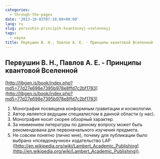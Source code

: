 ```yaml
---
categories:
  - through-the-pages
date: '2013-10-03T07:10:00+00:00'
lang: ru
slug: pervushin-principih-kvantovoyj-vselennoyj
tags:
  - наука
title: Первушин В. Н., Павлов А. Е. - Принципы квантовой Вселенной
---
```





## Первушин В. Н., Павлов А. Е. - Принципы квантовой Вселенной

[http://libgen.is/book/index.php?md5=77d27e698e7395b978e8ffd7c2bf1783](http://libgen.is/book/index.php?md5=77d27e698e7395b978e8ffd7c2bf1783)  

1.  Монография посвящена конформным гравитации и космологии.
2.  Автор является ведущим специалистом в данной области (у нас).
3.  Монография носит скорее обзорный характер.
4.  За неимением литературы по данному вопросу может быть рекомендована для первоначального изучения предмета.
5.  Не совсем понятно (лично мне), почему для публикации было выбрано «псевдонаучное» издательство LAP ([http://en.wikipedia.org/wiki/Lambert_Academic_Publishing](http://en.wikipedia.org/wiki/Lambert_Academic_Publishing)).
